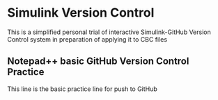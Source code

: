 # Simulink Version Control
This is a simplified personal trial of interactive Simulink-GitHub Version Control system in preparation of applying it to CBC files

## Notepad++ basic GitHub Version Control Practice
This line is the basic practice line for push to GitHub
